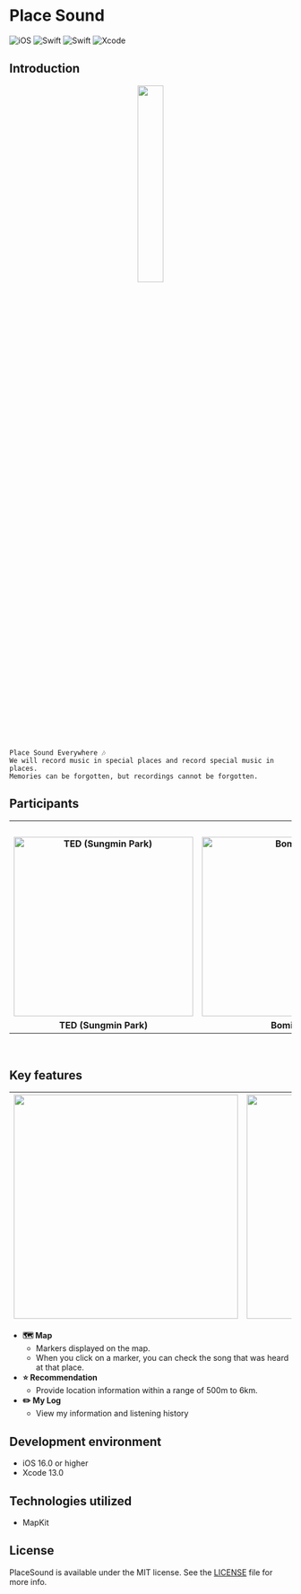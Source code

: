 # Place Sound
![iOS](https://img.shields.io/badge/iOS-000000?style=for-the-badge&logo=ios&logoColor=white)
![Swift](https://img.shields.io/badge/SwiftUI-0052CC?style=for-the-badge&logo=swift&logoColor=white)
![Swift](https://img.shields.io/badge/swift-F54A2A?style=for-the-badge&logo=swift&logoColor=white)
![Xcode](https://img.shields.io/badge/Xcode-007ACC?style=for-the-badge&logo=Xcode&logoColor=white)


## **Introduction** 
<p align="center"><img src="https://user-images.githubusercontent.com/108975398/230643857-7cec81f7-50a3-4e1c-b9d7-4116b4eaee23.png" width=30%></p>

```
Place Sound Everywhere 🎶
We will record music in special places and record special music in places.
Memories can be forgotten, but recordings cannot be forgotten.
```
## Participants
<div align="center">
  <table style="font-weight : bold">
      <tr align="center">
          <td colspan="5"> Our precious records, time that will not be forgotten </td>
      </tr>
      <tr>
          <td align="center">
              <a href="https://github.com/teddy5518">
                  <img alt="TED (Sungmin Park)" src="https://avatars.githubusercontent.com/u/108975398?v=4" width="320" />            
              </a>
          </td>
          <td align="center">
              <a href="https://github.com/calledBlu">                 
                  <img alt="Bomi Kim" src="https://avatars.githubusercontent.com/u/71758542?v=4" width="320" />            
              </a>
          </td>
          <td align="center">
              <a href="https://github.com/JSPark0099">                 
                  <img alt="Jungsun Park" src="https://avatars.githubusercontent.com/u/91583287?v=4" width="320" />            
              </a>
          </td>
          <td align="center">
              <a href="https://github.com/hoonjong96">                 
                  <img alt="Hoonjong Park" src="https://avatars.githubusercontent.com/u/97106032?v=4" width="320" />            
              </a>
          </td>
          <td align="center">
              <a href="https://github.com/blaire-pi">                 
                  <img alt="Yerin Yoon" src="https://avatars.githubusercontent.com/u/56533266?v=4" width="320" />            
              </a>
          </td>
      </tr>
      <tr>
          <td align="center">TED (Sungmin Park)</td>
          <td align="center">Bomi Kim</td>
          <td align="center">Jungsun Park</td>
          <td align="center">Hoonjong Park</td>
          <td align="center">Yerin Yoon</td>
  </table>
</div>
<br>


## Key features

|<img src="https://user-images.githubusercontent.com/108975398/230643829-9b7d636b-9318-4c90-b7fe-5f56dc56d682.png" width="400"></img>|<img src="https://user-images.githubusercontent.com/108975398/230643821-f5228bb4-816a-4d4c-bba6-6b2b2740ea20.png" width="400"></img>|<img src="https://user-images.githubusercontent.com/108975398/230643841-dc136eff-7bfd-461d-8d10-d03205baef1d.png" width="400"></img>|<img src="https://user-images.githubusercontent.com/108975398/230643846-151dc936-89aa-4ba5-bca4-28ca4125d7ac.png" width="400"></img>|
|:-:|:-:|:-:|:-:|


- **🗺️ Map**
	- Markers displayed on the map.
	- When you click on a marker, you can check the song that was heard at that place.
- **⭐️ Recommendation**
	- Provide location information within a range of 500m to 6km.
- **✏️ My Log**
	- View my information and listening history

## Development environment
- iOS 16.0 or higher
- Xcode 13.0

## Technologies utilized
- MapKit

## License
PlaceSound is available under the MIT license. See the [LICENSE](https://github.com/APPSCHOOL1-REPO/prototype-20221128-lab11/blob/main/LICENSE) file for more info.
